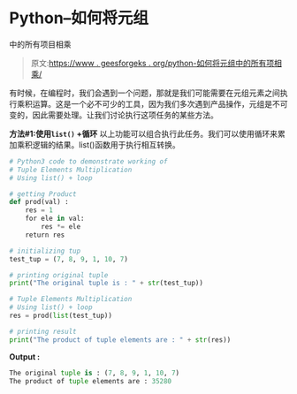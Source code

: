 # Python–如何将元组

中的所有项目相乘

> 原文:[https://www . geesforgeks . org/python-如何将元组中的所有项相乘/](https://www.geeksforgeeks.org/python-how-to-multiply-all-items-in-tuple/)

有时候，在编程时，我们会遇到一个问题，那就是我们可能需要在元组元素之间执行乘积运算。这是一个必不可少的工具，因为我们多次遇到产品操作，元组是不可变的，因此需要处理。让我们讨论执行这项任务的某些方法。

**方法#1:使用`list()` +循环**
以上功能可以组合执行此任务。我们可以使用循环来累加乘积逻辑的结果。list()函数用于执行相互转换。

```py
# Python3 code to demonstrate working of 
# Tuple Elements Multiplication
# Using list() + loop

# getting Product 
def prod(val) : 
    res = 1 
    for ele in val: 
        res *= ele 
    return res  

# initializing tup 
test_tup = (7, 8, 9, 1, 10, 7) 

# printing original tuple 
print("The original tuple is : " + str(test_tup)) 

# Tuple Elements Multiplication 
# Using list() + loop
res = prod(list(test_tup)) 

# printing result 
print("The product of tuple elements are : " + str(res)) 
```

**Output :**

```py
The original tuple is : (7, 8, 9, 1, 10, 7)
The product of tuple elements are : 35280

```